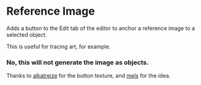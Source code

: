 # Reference Image

Adds a button to the Edit tab of the editor to anchor a reference image to a selected object.

This is useful for tracing art, for example.

### No, this will not generate the image as objects.

Thanks to [alkatreize](user:5625235) for the button texture, and [mels](user:10436658) for the idea.
